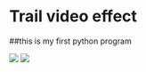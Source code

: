 # Trail video effect
##this is my first python program

![](https://i.imgur.com/eXW3fvj.gif)
![](https://i.imgur.com/iTroXY4.gif)
